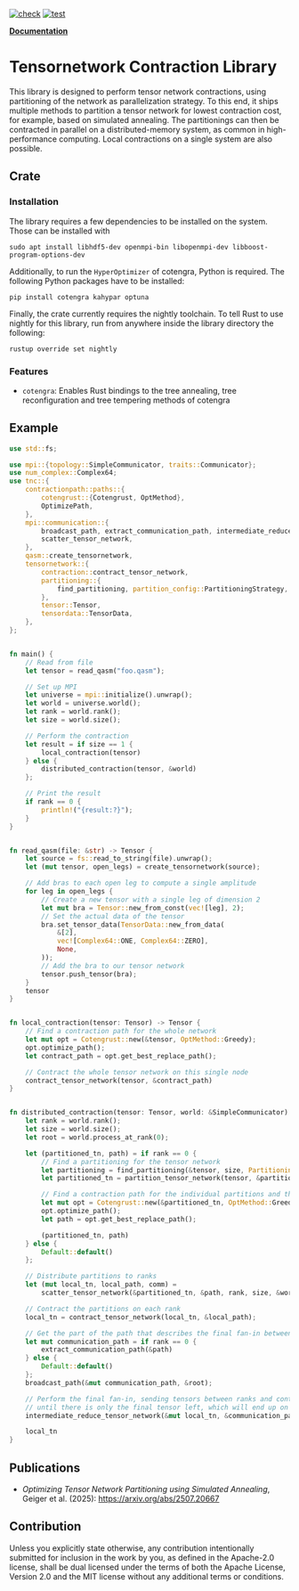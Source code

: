[![check](https://github.com/qc-tum/TNC/actions/workflows/check.yml/badge.svg)](https://github.com/qc-tum/TNC/actions/workflows/check.yml)
[![test](https://github.com/qc-tum/TNC/actions/workflows/test.yml/badge.svg)](https://github.com/qc-tum/TNC/actions/workflows/test.yml)

[**Documentation**](https://qc-tum.github.io/TNC/)

# Tensornetwork Contraction Library

This library is designed to perform tensor network contractions, using partitioning of the network as parallelization strategy.
To this end, it ships multiple methods to partition a tensor network for lowest contraction cost, for example, based on simulated annealing.
The partitionings can then be contracted in parallel on a distributed-memory system, as common in high-performance computing.
Local contractions on a single system are also possible.

## Crate

### Installation
The library requires a few dependencies to be installed on the system.
Those can be installed with
```shell
sudo apt install libhdf5-dev openmpi-bin libopenmpi-dev libboost-program-options-dev
```

Additionally, to run the `HyperOptimizer` of cotengra, Python is required.
The following Python packages have to be installed:
```shell
pip install cotengra kahypar optuna
```

Finally, the crate currently requires the nightly toolchain.
To tell Rust to use nightly for this library, run from anywhere inside the library directory the following:
```shell
rustup override set nightly
```

### Features
- `cotengra`: Enables Rust bindings to the tree annealing, tree reconfiguration and tree tempering methods of cotengra

## Example

```rust
use std::fs;

use mpi::{topology::SimpleCommunicator, traits::Communicator};
use num_complex::Complex64;
use tnc::{
    contractionpath::paths::{
        cotengrust::{Cotengrust, OptMethod},
        OptimizePath,
    },
    mpi::communication::{
        broadcast_path, extract_communication_path, intermediate_reduce_tensor_network,
        scatter_tensor_network,
    },
    qasm::create_tensornetwork,
    tensornetwork::{
        contraction::contract_tensor_network,
        partitioning::{
            find_partitioning, partition_config::PartitioningStrategy, partition_tensor_network,
        },
        tensor::Tensor,
        tensordata::TensorData,
    },
};


fn main() {
    // Read from file
    let tensor = read_qasm("foo.qasm");

    // Set up MPI
    let universe = mpi::initialize().unwrap();
    let world = universe.world();
    let rank = world.rank();
    let size = world.size();

    // Perform the contraction
    let result = if size == 1 {
        local_contraction(tensor)
    } else {
        distributed_contraction(tensor, &world)
    };

    // Print the result
    if rank == 0 {
        println!("{result:?}");
    }
}


fn read_qasm(file: &str) -> Tensor {
    let source = fs::read_to_string(file).unwrap();
    let (mut tensor, open_legs) = create_tensornetwork(source);

    // Add bras to each open leg to compute a single amplitude
    for leg in open_legs {
        // Create a new tensor with a single leg of dimension 2
        let mut bra = Tensor::new_from_const(vec![leg], 2);
        // Set the actual data of the tensor
        bra.set_tensor_data(TensorData::new_from_data(
            &[2],
            vec![Complex64::ONE, Complex64::ZERO],
            None,
        ));
        // Add the bra to our tensor network
        tensor.push_tensor(bra);
    }
    tensor
}


fn local_contraction(tensor: Tensor) -> Tensor {
    // Find a contraction path for the whole network
    let mut opt = Cotengrust::new(&tensor, OptMethod::Greedy);
    opt.optimize_path();
    let contract_path = opt.get_best_replace_path();

    // Contract the whole tensor network on this single node
    contract_tensor_network(tensor, &contract_path)
}


fn distributed_contraction(tensor: Tensor, world: &SimpleCommunicator) -> Tensor {
    let rank = world.rank();
    let size = world.size();
    let root = world.process_at_rank(0);

    let (partitioned_tn, path) = if rank == 0 {
        // Find a partitioning for the tensor network
        let partitioning = find_partitioning(&tensor, size, PartitioningStrategy::MinCut, true);
        let partitioned_tn = partition_tensor_network(tensor, &partitioning);

        // Find a contraction path for the individual partitions and the final fan-in
        let mut opt = Cotengrust::new(&partitioned_tn, OptMethod::Greedy);
        opt.optimize_path();
        let path = opt.get_best_replace_path();

        (partitioned_tn, path)
    } else {
        Default::default()
    };

    // Distribute partitions to ranks
    let (mut local_tn, local_path, comm) =
        scatter_tensor_network(&partitioned_tn, &path, rank, size, &world);

    // Contract the partitions on each rank
    local_tn = contract_tensor_network(local_tn, &local_path);

    // Get the part of the path that describes the final fan-in between ranks
    let mut communication_path = if rank == 0 {
        extract_communication_path(&path)
    } else {
        Default::default()
    };
    broadcast_path(&mut communication_path, &root);

    // Perform the final fan-in, sending tensors between ranks and contracting them
    // until there is only the final tensor left, which will end up on rank 0.
    intermediate_reduce_tensor_network(&mut local_tn, &communication_path, rank, &world, &comm);

    local_tn
}
```

## Publications
- <i>Optimizing Tensor Network Partitioning using Simulated Annealing</i>, Geiger et al. (2025): <https://arxiv.org/abs/2507.20667>

## Contribution

Unless you explicitly state otherwise, any contribution intentionally submitted for inclusion in the work by you, as defined in the Apache-2.0 license, shall be dual licensed under the terms of both the Apache License, Version 2.0 and the MIT license without any additional terms or conditions.
